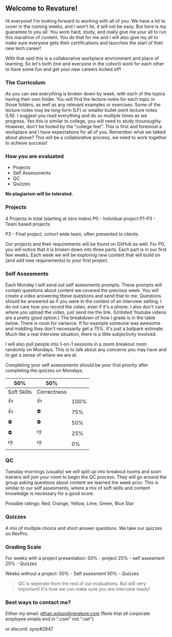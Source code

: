 ## Welcome to Revature!

Hi everyone! I'm looking forward to working with all of you. We have a lot to cover 
in the coming weeks, and I won't lie, it will not be easy. But here is my 
guarantee to you all: You work hard, study, and really give me your all to run this 
marathon of content. You do that for me and I will also give my all to make sure everyone 
gets their certifications and launches the start of their new tech career!

With that said this is a collaborative workplace environment and place of learning. So 
let's both (me and everyone in the cohort) work for each other to have some fun and 
get your new careers kicked off!

### The Curriculum

As you can see everything is broken down by week, with each of the topics having their 
own folder. You will find the lecture notes for each topic in those folders, as well 
as any relevant examples or exercises. Some of the lecture notes may be long form (LF) or 
smaller bullet point lecture notes (LN). I suggest you read everything and do so multiple 
times as we progress. Yes this is similar to college, you will need to study thouroughly. 
However, don't be fooled by the "college feel". This is first and foremost a workplace 
and I have expectations for all of you. Remember what we talked about above? This will be 
a collaborative process, we need to work together to achieve success!

### How you are evaluated

* Projects
* Self Assessments
* QC
* Quizzes

**No plagiarism will be tolerated.**

### Projects

4 Projects in total (starting at zero index)
P0 - Indvidual project
P1-P3 - Team based projects

P3 - Final project, cohort wide team, often presented to clients.

Our projects and their requirements will be found on GitHub as well. For P0, you will notice 
that it is broken down into three parts. Each part is in our first few weeks. Each week we will be 
exploring new content that will build on (and add new requirements) to your first project. 

### Self Assesments

Each Monday I will send out self assesments prompts. These 
prompts will contain questions about content we covered the 
previous week. You will create a video answering these questions 
and send that to me. Questions should be answered as if you were in 
the context of an interview setting. I do not care how you record the video, 
even if it's a phone. I also don't care where you upload the video, just 
send me the link. (Unlisted Youtube videos are a pretty good option.) 
The breakdown of how I grade is in the table below. There is room for 
variance. If for example someone was awesome and middling they don't 
necessarily get a 75%. It's just a ballpark estimate. Much like a real 
interview situation, there is a little subjectivity involved.

I will also pull people into 1-on-1 sessions in a zoom breakout room randomly on Mondays. 
This is to talk about any concerns you may have and to get a sense of where we are at.

Completing your self assessments should be your first priority after completing the quizzes on Mondays.


| 50%          | 50%          |      |
|--------------|--------------|------|
| Soft Skills  | Correctness  |      |
| :thumbsup:   | :thumbsup:   | 100% |
| :thumbsup:   | :no_entry:   | 75%  |
| :no_entry:   | :no_entry:   | 50%  |
| :no_entry:   | :thumbsdown: | 25%  |
| :thumbsdown: | :thumbsdown: | 0%   |

### QC

Tuesday mornings (usually) we will split up into breakout rooms and soon trainers will join your room 
to begin the QC process. They will go around the group asking questions about content we learned the 
week prior. This is similar to our self assesments, where a mix of soft skills and content knowledge is 
necessary for a good score. 

Possible ratings:
Red, Orange, Yellow, Lime, Green, Blue Star

### Quizzes

A mix of multiple choice and short answer questions. We take our quizzes on RevPro.

### Grading Scale

For weeks with a project presentation:
50% - project 
25% - self assesment 
25% - Quizzes

Weeks without a project:
50% - Self assesment
50% - Quizzes

>QC is seperate from the rest of our evaluations. But still very important! It's how we can make sure you are interview ready!

### Best ways to contact me?

Either my email: ethan.wilson@revature.com
(Note that all corporate employee emails end in ".com" not ".net")

or discord: synz#2847